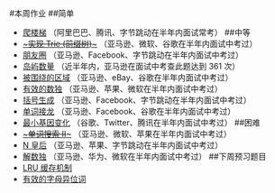 #本周作业
##简单
* [爬楼梯](https://leetcode-cn.com/problems/climbing-stairs/) （阿里巴巴、腾讯、字节跳动在半年内面试常考）
##中等
* [~~~实现 Trie (前缀树)~~~](https://leetcode-cn.com/problems/implement-trie-prefix-tree/) （亚马逊、微软、谷歌在半年内面试中考过）
* [朋友圈](https://leetcode-cn.com/problems/friend-circles/) （亚马逊、Facebook、字节跳动在半年内面试中考过）
* [岛屿数量](https://leetcode-cn.com/problems/number-of-islands/) （近半年内，亚马逊在面试中考查此题达到 361 次）
* [被围绕的区域](https://leetcode-cn.com/problems/surrounded-regions/) （亚马逊、eBay、谷歌在半年内面试中考过）
* [有效的数独](https://leetcode-cn.com/problems/valid-sudoku/) （亚马逊、苹果、微软在半年内面试中考过）
* [括号生成](https://leetcode-cn.com/problems/generate-parentheses/) （亚马逊、Facebook、字节跳动在半年内面试中考过）
* [单词接龙](https://leetcode-cn.com/problems/word-ladder/) （亚马逊、Facebook、谷歌在半年内面试中考过）
* [最小基因变化](https://leetcode-cn.com/problems/minimum-genetic-mutation/) （谷歌、Twitter、腾讯在半年内面试中考过）
##困难
* [~~~单词搜索 II~~~](https://leetcode-cn.com/problems/word-search-ii/) （亚马逊、微软、苹果在半年内面试中考过）
* [N 皇后](https://leetcode-cn.com/problems/n-queens/) （亚马逊、苹果、字节跳动在半年内面试中考过）
* [解数独](https://leetcode-cn.com/problems/sudoku-solver/) （亚马逊、华为、微软在半年内面试中考过）
##下周预习题目
* [LRU 缓存机制](https://leetcode-cn.com/problems/lru-cache/)
* [有效的字母异位词](https://leetcode-cn.com/problems/valid-anagram/)